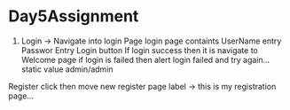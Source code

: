 # Day5Assignment

1. Login -> Navigate into login Page
login page containts
UserName entry
Passwor Entry
Login button
If login success then it is navigate to Welcome page
if login is failed then alert login failed and try again...
static value admin/admin
 
Register
click then move new register page
label -> this is my registration page...
